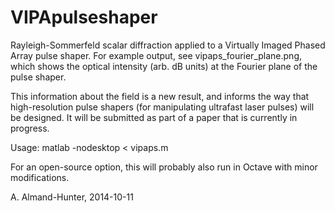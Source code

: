 VIPApulseshaper
===============

Rayleigh-Sommerfeld scalar diffraction applied to a Virtually Imaged
Phased Array pulse shaper.  For example output, see
vipaps_fourier_plane.png, which shows the optical intensity (arb. dB
units) at the Fourier plane of the pulse shaper.

This information about the field is a new result, and informs the way
that high-resolution pulse shapers (for manipulating ultrafast laser
pulses) will be designed.  It will be submitted as part of a paper
that is currently in progress.

Usage:  matlab -nodesktop < vipaps.m

For an open-source option, this will probably also run in Octave with
minor modifications.

A. Almand-Hunter, 2014-10-11
